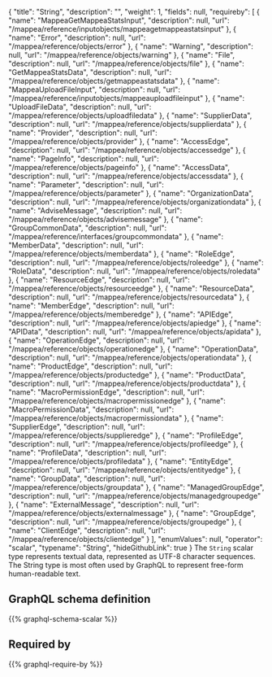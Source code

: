 {
  "title": "String",
  "description": "",
  "weight": 1,
  "fields": null,
  "requireby": [
    {
      "name": "MappeaGetMappeaStatsInput",
      "description": null,
      "url": "/mappea/reference/inputobjects/mappeagetmappeastatsinput"
    },
    {
      "name": "Error",
      "description": null,
      "url": "/mappea/reference/objects/error"
    },
    {
      "name": "Warning",
      "description": null,
      "url": "/mappea/reference/objects/warning"
    },
    {
      "name": "File",
      "description": null,
      "url": "/mappea/reference/objects/file"
    },
    {
      "name": "GetMappeaStatsData",
      "description": null,
      "url": "/mappea/reference/objects/getmappeastatsdata"
    },
    {
      "name": "MappeaUploadFileInput",
      "description": null,
      "url": "/mappea/reference/inputobjects/mappeauploadfileinput"
    },
    {
      "name": "UploadFileData",
      "description": null,
      "url": "/mappea/reference/objects/uploadfiledata"
    },
    {
      "name": "SupplierData",
      "description": null,
      "url": "/mappea/reference/objects/supplierdata"
    },
    {
      "name": "Provider",
      "description": null,
      "url": "/mappea/reference/objects/provider"
    },
    {
      "name": "AccessEdge",
      "description": null,
      "url": "/mappea/reference/objects/accessedge"
    },
    {
      "name": "PageInfo",
      "description": null,
      "url": "/mappea/reference/objects/pageinfo"
    },
    {
      "name": "AccessData",
      "description": null,
      "url": "/mappea/reference/objects/accessdata"
    },
    {
      "name": "Parameter",
      "description": null,
      "url": "/mappea/reference/objects/parameter"
    },
    {
      "name": "OrganizationData",
      "description": null,
      "url": "/mappea/reference/objects/organizationdata"
    },
    {
      "name": "AdviseMessage",
      "description": null,
      "url": "/mappea/reference/objects/advisemessage"
    },
    {
      "name": "GroupCommonData",
      "description": null,
      "url": "/mappea/reference/interfaces/groupcommondata"
    },
    {
      "name": "MemberData",
      "description": null,
      "url": "/mappea/reference/objects/memberdata"
    },
    {
      "name": "RoleEdge",
      "description": null,
      "url": "/mappea/reference/objects/roleedge"
    },
    {
      "name": "RoleData",
      "description": null,
      "url": "/mappea/reference/objects/roledata"
    },
    {
      "name": "ResourceEdge",
      "description": null,
      "url": "/mappea/reference/objects/resourceedge"
    },
    {
      "name": "ResourceData",
      "description": null,
      "url": "/mappea/reference/objects/resourcedata"
    },
    {
      "name": "MemberEdge",
      "description": null,
      "url": "/mappea/reference/objects/memberedge"
    },
    {
      "name": "APIEdge",
      "description": null,
      "url": "/mappea/reference/objects/apiedge"
    },
    {
      "name": "APIData",
      "description": null,
      "url": "/mappea/reference/objects/apidata"
    },
    {
      "name": "OperationEdge",
      "description": null,
      "url": "/mappea/reference/objects/operationedge"
    },
    {
      "name": "OperationData",
      "description": null,
      "url": "/mappea/reference/objects/operationdata"
    },
    {
      "name": "ProductEdge",
      "description": null,
      "url": "/mappea/reference/objects/productedge"
    },
    {
      "name": "ProductData",
      "description": null,
      "url": "/mappea/reference/objects/productdata"
    },
    {
      "name": "MacroPermissionEdge",
      "description": null,
      "url": "/mappea/reference/objects/macropermissionedge"
    },
    {
      "name": "MacroPermissionData",
      "description": null,
      "url": "/mappea/reference/objects/macropermissiondata"
    },
    {
      "name": "SupplierEdge",
      "description": null,
      "url": "/mappea/reference/objects/supplieredge"
    },
    {
      "name": "ProfileEdge",
      "description": null,
      "url": "/mappea/reference/objects/profileedge"
    },
    {
      "name": "ProfileData",
      "description": null,
      "url": "/mappea/reference/objects/profiledata"
    },
    {
      "name": "EntityEdge",
      "description": null,
      "url": "/mappea/reference/objects/entityedge"
    },
    {
      "name": "GroupData",
      "description": null,
      "url": "/mappea/reference/objects/groupdata"
    },
    {
      "name": "ManagedGroupEdge",
      "description": null,
      "url": "/mappea/reference/objects/managedgroupedge"
    },
    {
      "name": "ExternalMessage",
      "description": null,
      "url": "/mappea/reference/objects/externalmessage"
    },
    {
      "name": "GroupEdge",
      "description": null,
      "url": "/mappea/reference/objects/groupedge"
    },
    {
      "name": "ClientEdge",
      "description": null,
      "url": "/mappea/reference/objects/clientedge"
    }
  ],
  "enumValues": null,
  "operator": "scalar",
  "typename": "String",
  "hideGithubLink": true
}
The `String` scalar type represents textual data, represented as UTF-8 character sequences. The String type is most often used by GraphQL to represent free-form human-readable text.
## GraphQL schema definition

{{% graphql-schema-scalar %}}

## Required by

{{% graphql-require-by %}}
